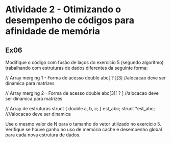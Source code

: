 # Atividade 2 - Otimizando o desempenho de códigos para afinidade de memória
## Ex06

Modifique o código com fusão de laços do exercício 5 (segundo algoritmo)
trabalhando com estruturas de dados diferentes da seguinte forma:

// Array merging 1 - Forma de acesso
double abc[ ? ][3] //alocacao deve ser dinamica para matrizes

// Array merging 2 - Forma de acesso
double abc[3][ ? ] //alocacao deve ser dinamica para matrizes

// Array de estruturas
struct {
double a, b, c; } est_abc;
struct *est_abc; ////alocacao deve ser dinamica

Use o mesmo valor de N para o tamanho do vetor utilizado no exercício 5.
Verifique se houve ganho no uso de memória cache e desempenho global
para cada nova estrutura de dados.
